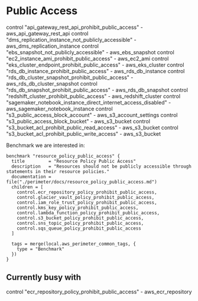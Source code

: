 # Public Access

control "api_gateway_rest_api_prohibit_public_access" - aws_api_gateway_rest_api
control "dms_replication_instance_not_publicly_accessible" - aws_dms_replication_instance
control "ebs_snapshot_not_publicly_accessible" - aws_ebs_snapshot
control "ec2_instance_ami_prohibit_public_access" - aws_ec2_ami
control "eks_cluster_endpoint_prohibit_public_access" - aws_eks_cluster
control "rds_db_instance_prohibit_public_access" - aws_rds_db_instance
control "rds_db_cluster_snapshot_prohibit_public_access" - aws_rds_db_cluster_snapshot
control "rds_db_snapshot_prohibit_public_access" - aws_rds_db_snapshot
control "redshift_cluster_prohibit_public_access" - aws_redshift_cluster
control "sagemaker_notebook_instance_direct_internet_access_disabled" - aws_sagemaker_notebook_instance
control "s3_public_access_block_account" - aws_s3_account_settings
control "s3_public_access_block_bucket" - aws_s3_bucket
control "s3_bucket_acl_prohibit_public_read_access" - aws_s3_bucket
control "s3_bucket_acl_prohibit_public_write_access" - aws_s3_bucket

Benchmark we are interested in:

```hcl
benchmark "resource_policy_public_access" {
  title         = "Resource Policy Public Access"
  description   = "Resources should not be publicly accessible through statements in their resource policies."
  documentation = file("./perimeter/docs/resource_policy_public_access.md")
  children = [
    control.ecr_repository_policy_prohibit_public_access,
    control.glacier_vault_policy_prohibit_public_access,
    control.iam_role_trust_policy_prohibit_public_access,
    control.kms_key_policy_prohibit_public_access,
    control.lambda_function_policy_prohibit_public_access,
    control.s3_bucket_policy_prohibit_public_access,
    control.sns_topic_policy_prohibit_public_access,
    control.sqs_queue_policy_prohibit_public_access
  ]

  tags = merge(local.aws_perimeter_common_tags, {
    type = "Benchmark"
  })
}
```

## Currently busy with

control "ecr_repository_policy_prohibit_public_access" - aws_ecr_repository
